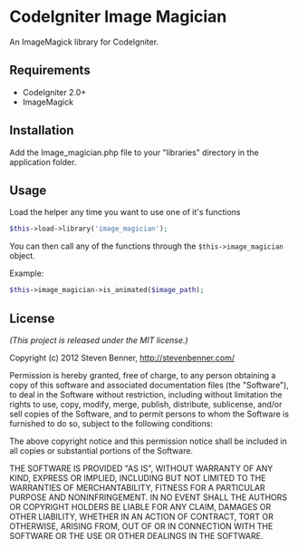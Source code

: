 # CodeIgniter Image Magician

An ImageMagick library for CodeIgniter.

## Requirements
* CodeIgniter 2.0+
* ImageMagick

## Installation
Add the Image_magician.php file to your "libraries" directory in the application folder.

## Usage
Load the helper any time you want to use one of it's functions

```php
$this->load->library('image_magician');
```

You can then call any of the functions through the `$this->image_magician` object.

Example:

```php
$this->image_magician->is_animated($image_path);
```

## License
*(This project is released under the MIT license.)*

Copyright (c) 2012 Steven Benner, http://stevenbenner.com/

Permission is hereby granted, free of charge, to any person obtaining a copy of this software and associated documentation files (the "Software"), to deal in the Software without restriction, including without limitation the rights to use, copy, modify, merge, publish, distribute, sublicense, and/or sell copies of the Software, and to permit persons to whom the Software is furnished to do so, subject to the following conditions:

The above copyright notice and this permission notice shall be included in all copies or substantial portions of the Software.

THE SOFTWARE IS PROVIDED "AS IS", WITHOUT WARRANTY OF ANY KIND, EXPRESS OR IMPLIED, INCLUDING BUT NOT LIMITED TO THE WARRANTIES OF MERCHANTABILITY, FITNESS FOR A PARTICULAR PURPOSE AND NONINFRINGEMENT. IN NO EVENT SHALL THE AUTHORS OR COPYRIGHT HOLDERS BE LIABLE FOR ANY CLAIM, DAMAGES OR OTHER LIABILITY, WHETHER IN AN ACTION OF CONTRACT, TORT OR OTHERWISE, ARISING FROM, OUT OF OR IN CONNECTION WITH THE SOFTWARE OR THE USE OR OTHER DEALINGS IN THE SOFTWARE.